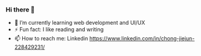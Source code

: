 ### Hi there 👋

- 🌱 I’m currently learning web development and UI/UX
- ⚡ Fun fact: I like reading and writing
- 📫 How to reach me: Linkedin https://www.linkedin.com/in/chong-jiejun-228429231/
<!--
**JJChong777/JJChong777** is a ✨ _special_ ✨ repository because its `README.md` (this file) appears on your GitHub profile.

Here are some ideas to get you started:

- 🔭 I’m currently working on ...
- 🌱 I’m currently learning ...
- 👯 I’m looking to collaborate on ...
- 🤔 I’m looking for help with ...
- 💬 Ask me about ...
- 📫 How to reach me: ...
- 😄 Pronouns: ...
- ⚡ Fun fact: ...
-->
